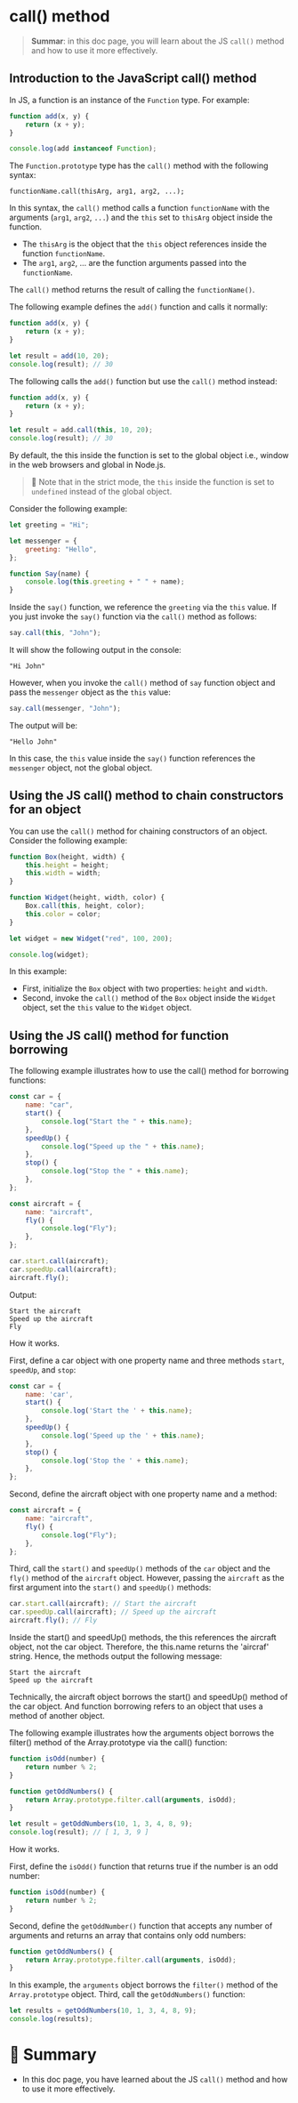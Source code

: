 # call() method

> __Summar__: in this doc page, you will learn about the JS `call()` method and how to use it more effectively.

## Introduction to the JavaScript call() method

In JS, a function is an instance of the `Function` type. For example:

```js
function add(x, y) {
    return (x + y);
}

console.log(add instanceof Function);
```

The `Function.prototype` type has the `call()` method with the following syntax:

```
functionName.call(thisArg, arg1, arg2, ...);
```

In this syntax, the `call()` method calls a function `functionName` with the arguments (`arg1`, `arg2`, `...`) and the `this` set to `thisArg` object inside the function.

- The `thisArg` is the object that the `this` object references inside the function `functionName`.
- The `arg1`, `arg2`, ... are the function arguments passed into the `functionName`.

The `call()` method returns the result of calling the `functionName()`.

The following example defines the `add()` function and calls it normally:

```js
function add(x, y) {
    return (x + y);
}

let result = add(10, 20);
console.log(result); // 30
```

The following calls the `add()` function but use the `call()` method instead:

```js
function add(x, y) {
    return (x + y);
}

let result = add.call(this, 10, 20);
console.log(result); // 30
```

By default, the this inside the function is set to the global object i.e., window in the web browsers and global in Node.js.

> :memo: Note that in the strict mode, the `this` inside the function is set to `undefined` instead of the global object.

Consider the following example:

```js
let greeting = "Hi";

let messenger = {
    greeting: "Hello",
};

function Say(name) {
    console.log(this.greeting + " " + name);
}
```

Inside the `say()` function, we reference the `greeting` via the `this` value. If you just invoke the `say()` function via the `call()` method as follows:

```js
say.call(this, "John");
```

It will show the following output in the console:

```
"Hi John"
```

However, when you invoke the `call()` method of `say` function object and pass the `messenger` object as the `this` value:

```js
say.call(messenger, "John");
```

The output will be:

```
"Hello John"
```

In this case, the `this` value inside the `say()` function references the `messenger` object, not the global object.

## Using the JS call() method to chain constructors for an object

You can use the `call()` method for chaining constructors of an object. Consider the following example:

```js
function Box(height, width) {
    this.height = height;
    this.width = width;
}

function Widget(height, width, color) {
    Box.call(this, height, color);
    this.color = color;
}

let widget = new Widget("red", 100, 200);

console.log(widget);
```

In this example:

- First, initialize the `Box` object with two properties: `height` and `width`.
- Second, invoke the `call()` method of the `Box` object inside the `Widget` object, set the `this` value to the `Widget` object.

## Using the JS call() method for function borrowing

The following example illustrates how to use the call() method for borrowing functions:

```js
const car = {
    name: "car",
    start() {
        console.log("Start the " + this.name);
    },
    speedUp() {
        console.log("Speed up the " + this.name);
    },
    stop() {
        console.log("Stop the " + this.name);
    },
};

const aircraft = {
    name: "aircraft",
    fly() {
        console.log("Fly");
    },
};

car.start.call(aircraft);
car.speedUp.call(aircraft);
aircraft.fly();
```

Output:

```
Start the aircraft
Speed up the aircraft
Fly
```

How it works.

First, define a car object with one property name and three methods `start`, `speedUp`, and `stop`:

```js
const car = {
    name: 'car',
    start() {
        console.log('Start the ' + this.name);
    },
    speedUp() {
        console.log('Speed up the ' + this.name);
    },
    stop() {
        console.log('Stop the ' + this.name);
    },
};
```

Second, define the aircraft object with one property name and a method:

```js
const aircraft = {
    name: "aircraft",
    fly() {
        console.log("Fly");
    },
};
```

Third, call the `start()` and `speedUp()` methods of the `car` object and the `fly()` method of the `aircraft` object. However, passing the `aircraft` as the first argument into the `start()` and `speedUp()` methods:

```js
car.start.call(aircraft); // Start the aircraft
car.speedUp.call(aircraft); // Speed up the aircraft
aircraft.fly(); // Fly
```

Inside the start() and speedUp() methods, the this references the aircraft object, not the car object. Therefore, the this.name returns the 'aircraf' string. Hence, the methods output the following message:

```
Start the aircraft
Speed up the aircraft
```

Technically, the aircraft object borrows the start() and speedUp() method of the car object. And function borrowing refers to an object that uses a method of another object.

The following example illustrates how the arguments object borrows the filter() method of the Array.prototype via the call() function:

```js
function isOdd(number) {
    return number % 2;
}

function getOddNumbers() {
    return Array.prototype.filter.call(arguments, isOdd);
}

let result = getOddNumbers(10, 1, 3, 4, 8, 9);
console.log(result); // [ 1, 3, 9 ]
```

How it works.

First, define the `isOdd()` function that returns true if the number is an odd number:

```js
function isOdd(number) {
    return number % 2;
}
```

Second, define the `getOddNumber()` function that accepts any number of arguments and returns an array that contains only odd numbers:

```js
function getOddNumbers() {
    return Array.prototype.filter.call(arguments, isOdd);
}
```

In this example, the `arguments` object borrows the `filter()` method of the `Array.prototype` object. Third, call the `getOddNumbers()` function:

```js
let results = getOddNumbers(10, 1, 3, 4, 8, 9);
console.log(results);
```

# :memo: Summary

- In this doc page, you have learned about the JS `call()` method and how to use it more effectively.
